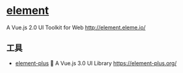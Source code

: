 # [element](https://github.com/ElemeFE/element)

A Vue.js 2.0 UI Toolkit for Web <http://element.eleme.io/>

## 工具

* [element-plus](https://github.com/element-plus/element-plus) 🎉 A Vue.js 3.0 UI Library <https://element-plus.org/>
